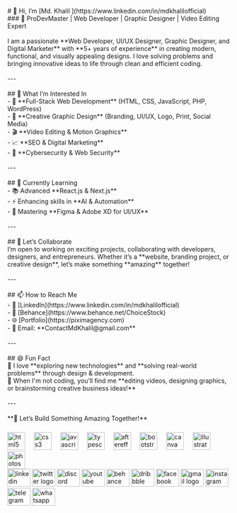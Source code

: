 <p align="left"># 👋 Hi, I’m [Md. Khalil ](https://www.linkedin.com/in/mdkhalilofficial)  <br>
### 🚀 ProDevMaster | Web Developer | Graphic Designer | Video Editing Expert  <br><br>I am a passionate **Web Developer, UI/UX Designer, Graphic Designer, and Digital Marketer** with **5+ years of experience** in creating modern, functional, and visually appealing designs. I love solving problems and bringing innovative ideas to life through clean and efficient coding.<br><br>---<br><br>## 👀 What I’m Interested In  <br>- 🚀 **Full-Stack Web Development** (HTML, CSS, JavaScript, PHP, WordPress)  <br>- 🎨 **Creative Graphic Design** (Branding, UI/UX, Logo, Print, Social Media)  <br>- 🎬 **Video Editing & Motion Graphics**  <br>- 📈 **SEO & Digital Marketing**  <br>- 🔐 **Cybersecurity & Web Security**  <br><br>---<br><br>## 🌱 Currently Learning  <br>- 📚 Advanced **React.js & Next.js**  <br>- ⚡ Enhancing skills in **AI & Automation**  <br>- 🎨 Mastering **Figma & Adobe XD for UI/UX**  <br><br>---<br><br>## 💼 Let’s Collaborate  <br>I’m open to working on exciting projects, collaborating with developers, designers, and entrepreneurs. Whether it’s a **website, branding project, or creative design**, let’s make something **amazing** together!  <br><br>---<br><br>## 📫 How to Reach Me  <br>- 🔗 [LinkedIn](https://www.linkedin.com/in/mdkhalilofficial)  <br>- 🎨 [Behance](https://www.behance.net/ChoiceStock)  <br>- 🌐 [Portfolio](https://piximagency.com)  <br>- 📧 Email: **ContactMdKhalil@gmail.com**  <br><br>---<br><br>## 😄 Fun Fact  <br>🔹 I love **exploring new technologies** and **solving real-world problems** through design & development.  <br>🔹 When I'm not coding, you’ll find me **editing videos, designing graphics, or brainstorming creative business ideas!**  <br><br>---<br><br>**🚀 Let’s Build Something Amazing Together!**</p>

###

<div align="left">
  <img src="https://cdn.jsdelivr.net/gh/devicons/devicon/icons/html5/html5-original.svg" height="40" alt="html5 logo"  />
  <img width="12" />
  <img src="https://cdn.jsdelivr.net/gh/devicons/devicon/icons/css3/css3-original.svg" height="40" alt="css3 logo"  />
  <img width="12" />
  <img src="https://cdn.jsdelivr.net/gh/devicons/devicon/icons/javascript/javascript-original.svg" height="40" alt="javascript logo"  />
  <img width="12" />
  <img src="https://cdn.jsdelivr.net/gh/devicons/devicon/icons/typescript/typescript-original.svg" height="40" alt="typescript logo"  />
  <img width="12" />
  <img src="https://cdn.jsdelivr.net/gh/devicons/devicon/icons/aftereffects/aftereffects-original.svg" height="40" alt="aftereffects logo"  />
  <img width="12" />
  <img src="https://cdn.jsdelivr.net/gh/devicons/devicon/icons/bootstrap/bootstrap-original.svg" height="40" alt="bootstrap logo"  />
  <img width="12" />
  <img src="https://cdn.jsdelivr.net/gh/devicons/devicon/icons/canva/canva-original.svg" height="40" alt="canva logo"  />
  <img width="12" />
  <img src="https://cdn.jsdelivr.net/gh/devicons/devicon/icons/illustrator/illustrator-plain.svg" height="40" alt="illustrator logo"  />
  <img width="12" />
  <img src="https://cdn.jsdelivr.net/gh/devicons/devicon/icons/photoshop/photoshop-plain.svg" height="40" alt="photoshop logo"  />
</div>

<div align="left">
  <img src="https://raw.githubusercontent.com/maurodesouza/profile-readme-generator/master/src/assets/icons/social/linkedin/default.svg" width="52" height="40" alt="linkedin logo"  />
  <img src="https://raw.githubusercontent.com/maurodesouza/profile-readme-generator/master/src/assets/icons/social/twitter/default.svg" width="52" height="40" alt="twitter logo"  />
  <img src="https://raw.githubusercontent.com/maurodesouza/profile-readme-generator/master/src/assets/icons/social/discord/default.svg" width="52" height="40" alt="discord logo"  />
  <img src="https://raw.githubusercontent.com/maurodesouza/profile-readme-generator/master/src/assets/icons/social/youtube/default.svg" width="52" height="40" alt="youtube logo"  />
  <img src="https://raw.githubusercontent.com/maurodesouza/profile-readme-generator/master/src/assets/icons/social/behance/default.svg" width="52" height="40" alt="behance logo"  />
  <img src="https://raw.githubusercontent.com/maurodesouza/profile-readme-generator/master/src/assets/icons/social/dribbble/default.svg" width="52" height="40" alt="dribbble logo"  />
  <img src="https://raw.githubusercontent.com/maurodesouza/profile-readme-generator/master/src/assets/icons/social/facebook/default.svg" width="52" height="40" alt="facebook logo"  />
  <img src="https://raw.githubusercontent.com/maurodesouza/profile-readme-generator/master/src/assets/icons/social/gmail/default.svg" width="52" height="40" alt="gmail logo"  />
  <img src="https://raw.githubusercontent.com/maurodesouza/profile-readme-generator/master/src/assets/icons/social/instagram/default.svg" width="52" height="40" alt="instagram logo"  />
  <img src="https://raw.githubusercontent.com/maurodesouza/profile-readme-generator/master/src/assets/icons/social/telegram/default.svg" width="52" height="40" alt="telegram logo"  />
  <img src="https://raw.githubusercontent.com/maurodesouza/profile-readme-generator/master/src/assets/icons/social/whatsapp/default.svg" width="52" height="40" alt="whatsapp logo"  />
</div>

###
